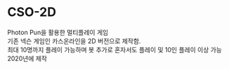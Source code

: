 # CSO-2D

Photon Pun을 활용한 멀티플레이 게임  
기존 넥슨 게임인 카스온라인을 2D 버전으로 제작함.  
최대 10명까지 플레이 가능하며 봇 추가로 혼자서도 플레이 및 10인 플레이 이상 가능  
2020년에 제작
